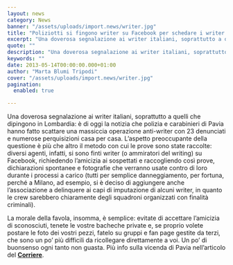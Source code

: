 ```yaml
---
layout: news
category: News
banner: "/assets/uploads/import.news/writer.jpg"
title: "Poliziotti si fingono writer su Facebook per schedare i writer veri"
excerpt: "Una doverosa segnalazione ai writer italiani, soprattutto a quelli che dipingono in Lombardia: è di oggi la notizia che polizia e carabinieri di Pavia hanno fatto scattare una massiccia operazione anti-writer con 23 denunciati e numerose perquisizioni casa per casa. L’aspetto preoccupante della questione è più che altro il metodo con cui le prove sono [&hellip"
quote: ""
description: "Una doverosa segnalazione ai writer italiani, soprattutto a quelli che dipingono in Lombardia: è di oggi la notizia che polizia e carabinieri di Pavia hanno fatto scattare una massiccia operazione anti-writer con 23 denunciati e numerose perquisizioni casa per casa. L’aspetto preoccupante della questione è più che altro il metodo con cui le prove sono [&hellip"
keywords: ""
date: 2013-05-14T00:00:00.000+01:00
author: "Marta Blumi Tripodi"
cover: "/assets/uploads/import.news/writer.jpg"
pagination:
  enabled: true

---
```


Una doverosa segnalazione ai writer italiani, soprattutto a quelli che dipingono in Lombardia: è di oggi la notizia che polizia e carabinieri di Pavia hanno fatto scattare una massiccia operazione anti-writer con 23 denunciati e numerose perquisizioni casa per casa. L’aspetto preoccupante della questione è più che altro il metodo con cui le prove sono state raccolte: diversi agenti, infatti, si sono finti writer (o ammiratori del writing) su Facebook, richiedendo l’amicizia ai sospettati e raccogliendo così prove, dichiarazioni spontanee e fotografie che verranno usate contro di loro durante i processi a carico (tutti per semplice danneggiamento, per fortuna, perché a Milano, ad esempio, si è deciso di aggiungere anche l’associazione a delinquere ai capi di imputazione di alcuni writer, in quanto le crew sarebbero chiaramente degli squadroni organizzati con finalità criminali).

La morale della favola, insomma, è semplice: evitate di accettare l’amicizia di sconosciuti, tenete le vostre bacheche private e, se proprio volete postare le foto dei vostri pezzi, fatelo su gruppi e fan page gestite da terzi, che sono un po’ più difficili da ricollegare direttamente a voi. Un po’ di buonsenso ogni tanto non guasta. Più info sulla vicenda di Pavia nell’articolo del [**Corriere**](http://milano.corriere.it/milano/notizie/cronaca/13%5Fmaggio%5F14/writer-scoperti-facebook-pavia-agenti-infiltrati-2121127967825.shtml "http://milano.corriere.it/milano/notizie/cronaca/13_maggio_14/writer-scoperti-facebook-pavia-agenti-infiltrati-2121127967825.shtml").